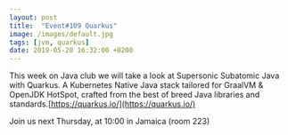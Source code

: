 ```yaml
---
layout: post
title:  "Event#109 Quarkus"
image: /images/default.jpg
tags: [jvm, quarkus]
date: 2019-05-20 16:32:00 +0200
---
```


This week on Java club we will take a look at Supersonic Subatomic Java with Quarkus. A Kubernetes Native Java stack tailored for GraalVM & OpenJDK HotSpot, crafted from the best of breed Java libraries and standards.[https://quarkus.io/](https://quarkus.io/)

Join us next Thursday, at 10:00 in Jamaica (room 223)
